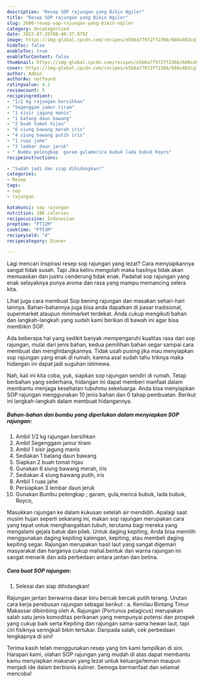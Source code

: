 ```yaml
---
description: "Resep SOP rajungan yang Bikin Ngiler"
title: "Resep SOP rajungan yang Bikin Ngiler"
slug: 2680-resep-sop-rajungan-yang-bikin-ngiler
category: Uncategorized
date: 2022-07-25T08:40:37.979Z
image: https://img-global.cpcdn.com/recipes/e5b6a77972ff2366/680x482cq70/sop-rajungan-foto-resep-utama.jpg
hideToc: false
enableToc: true
enableTocContent: false
thumbnail: https://img-global.cpcdn.com/recipes/e5b6a77972ff2366/680x482cq70/sop-rajungan-foto-resep-utama.jpg
cover: https://img-global.cpcdn.com/recipes/e5b6a77972ff2366/680x482cq70/sop-rajungan-foto-resep-utama.jpg
author: Admin
authorAv: notfound
ratingvalue: 4.2
reviewcount: 5
recipeingredient:
- "1/2 kg rajungan bersihkan"
- "Segenggam jamur tiram"
- "1 sisir jagung manis"
- "1 batang daun bawang"
- "2 buah tomat hijau"
- "6 siung bawang merah iris"
- "4 siung bawang putih iris"
- "1 ruas jahe"
- "3 lembar daun jeruk"
- " Bumbu pelengkap  garam gulamerica bubuk lada bubuk Royco"
recipeinstructions:

- "Sudah jadi dan siap dihidangkan!"
categories:
- Resep
tags:
- sop
- rajungan

katakunci: sop rajungan 
nutrition: 286 calories
recipecuisine: Indonesian
preptime: "PT12M"
cooktime: "PT53M"
recipeyield: "4"
recipecategory: Dinner

---
```



Lagi mencari inspirasi resep sop rajungan yang lezat? Cara menyiapkannya sangat tidak susah. Tapi Jika keliru mengolah maka hasilnya tidak akan memuaskan dan justru cenderung tidak enak. Padahal sop rajungan yang enak selayaknya punya aroma dan rasa yang mampu memancing selera kita.


Lihat juga cara membuat Sop bening rajungan dan masakan sehari-hari lainnya. Bahan-bahannya juga bisa anda dapatkan di pasar tradisional, supermarket ataupun minimarket terdekat. Anda cukup mengikuti bahan dan langkah-langkah yang sudah kami berikan di bawah ini agar bisa membikin SOP.

Ada beberapa hal yang sedikit banyak mempengaruhi kualitas rasa dari sop rajungan, mulai dari jenis bahan, kedua pemilihan bahan segar sampai cara membuat dan menghidangkannya. Tidak usah pusing jika mau menyiapkan sop rajungan yang enak di rumah, karena asal sudah tahu triknya maka hidangan ini dapat jadi suguhan istimewa.


Nah, kali ini kita coba, yuk, siapkan sop rajungan sendiri di rumah. Tetap berbahan yang sederhana, hidangan ini dapat memberi manfaat dalam membantu menjaga kesehatan tubuhmu sekeluarga. Anda bisa menyiapkan SOP rajungan menggunakan 10 jenis bahan dan 0 tahap pembuatan. Berikut ini langkah-langkah dalam membuat hidangannya.

<!--inarticleads1-->

##### Bahan-bahan dan bumbu yang diperlukan dalam menyiapkan SOP rajungan:

1. Ambil 1/2 kg rajungan bersihkan
1. Ambil Segenggam jamur tiram
1. Ambil 1 sisir jagung manis
1. Sediakan 1 batang daun bawang
1. Siapkan 2 buah tomat hijau
1. Gunakan 6 siung bawang merah, iris
1. Sediakan 4 siung bawang putih, iris
1. Ambil 1 ruas jahe
1. Persiapkan 3 lembar daun jeruk
1. Gunakan  Bumbu pelengkap ; garam, gula,merica bubuk, lada bubuk, Royco,


Masukkan rajungan ke dalam kukusan setelah air mendidih. Apalagi saat musim hujan seperti sekarang ini, makan sop rajungan merupakan cara yang tepat untuk menghangatkan tubuh, terutama bagi mereka yang mengalami gejala batuk dan pilek. Untuk daging kepiting, Anda bisa memilih menggunakan daging kepiting kalengan, kepiting, atau membeli daging kepiting segar. Rajungan merupakan hasil laut yang sangat digemari masyarakat dan harganya cukup mahal.bentuk dan warna rajungan ini sangat menarik dan ada perbedaan antara jantan dan betina. 

<!--inarticleads2-->

##### Cara buat SOP rajungan:


1. Selesai dan siap dihidangkan!

Rajungan jantan berwarna dasar biru bercak bercak putih terang. Urutan cara kerja perebusan rajungan sebagai berikut : a. Kemilau Bintang Timur Makassar dibimbing oleh A. Rajungan (Portunus pelagicus) merupakan salah satu jenis komoditas perikanan yang mempunyai potensi dan prospek yang cukup baik serta Kepiting dan rajungan sama-sama hewan laut, tapi ciri fisiknya seringkali bikin tertukar. Daripada salah, cek perbedaan lengkapnya di sini! 

Terima kasih telah menggunakan resep yang tim kami tampilkan di sini. Harapan kami, olahan SOP rajungan yang mudah di atas dapat membantu kamu menyiapkan makanan yang lezat untuk keluarga/teman maupun menjadi ide dalam berbisnis kuliner. Semoga bermanfaat dan selamat mencoba!
